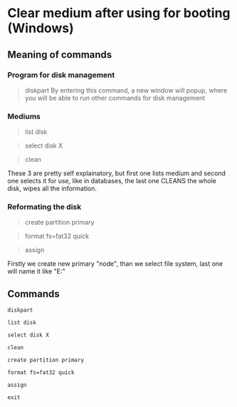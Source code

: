 # Clear medium after using for booting (Windows)

## Meaning of commands

### Program for disk management
 
> diskpart
By entering this command, a new window will popup, where you will be able to run other commands for disk management

### Mediums 

> list disk

> select disk X

> clean

These 3 are pretty self explainatory, but first one lists medium and second one selects it for use, like in databases, the last one CLEANS the whole disk, wipes all the information.

### Reformating the disk

> create partition primary

> format fs=fat32 quick

> assign

Firstly we create new primary "node", than we select file system, last one will name it like "E:"    


## Commands

`diskpart`

`list disk`

`select disk X`

`clean`

`create partition primary`

`format fs=fat32 quick`

`assign`

`exit`


